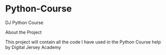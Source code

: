 # Python-Course
DJ Python Course

About the Project

This project will contain all the code I have used in the Python Course help by Digital Jersey Academy
